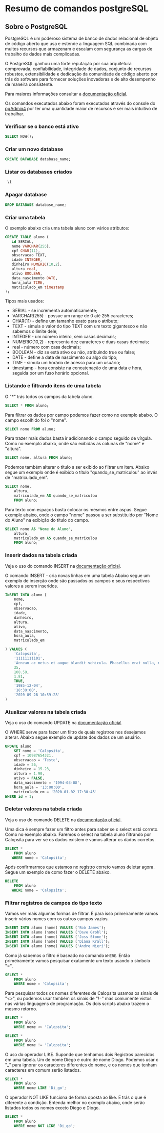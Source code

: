 # Resumo de comandos postgreSQL

## Sobre o PostgreSQL

PostgreSQL é um poderoso sistema de banco de dados relacional de objeto de código aberto que usa e estende a linguagem SQL combinada com muitos recursos que armazenam e escalam com segurança as cargas de trabalho de dados mais complicadas.

O PostgreSQL ganhou uma forte reputação por sua arquitetura comprovada, confiabilidade, integridade de dados, conjunto de recursos robustos, extensibilidade e dedicação da comunidade de código aberto por trás do software para fornecer soluções inovadoras e de alto desempenho de maneira consistente.

Para maiores informações consultar a [documentação oficial](https://www.postgresql.org/docs/).

Os comandos executados abaixo foram executados através do console do [pgAdmin4](https://www.pgadmin.org/) por ter uma quantidade maior de recursos e ser mais intuitivo de trabalhar.

### Verificar se o banco está ativo

```sql
SELECT NOW();
```

### Criar um novo database

```sql
CREATE DATABASE database_name;
```

### Listar os databases criados

```sql
 \l
```

### Apagar database

```sql
DROP DATABASE database_name;
```

### Criar uma tabela

O exemplo abaixo cria uma tabela aluno com vários atributos:

```sql
CREATE TABLE aluno (
   id SERIAL,
   nome VARCHAR(255),
   cpf CHAR(11),
   observacao TEXT,
   idade INTEGER,
   dinheiro NUMERIC(10,2),
   altura real,
   ativo BOOLEAN,
   data_nascimento DATE,
   hora_aula TIME,
   matriculado_em timestamp
);
```

Tipos mais usados:

- SERIAL - se incrementa automaticamente;
- VARCHAR(255) - possue um range de 0 até 255 caracteres;
- CHAR(11) - define um tamanho exato para o atributo;
- TEXT - simula o valor do tipo TEXT com um texto gigantesco e não sabemos o limite dele;
- INTEGER - um número inteiro, sem casas decimais;
- NUMERIC(10,2) - representa dez caracteres e duas casas decimais;
- real - número com casa decimais;
- BOOLEAN - diz se está ativo ou não, atribuindo true ou false;
- DATE - define a data de nascimento ou algo do tipo;
- TIME - simula um horário de acesso para um usuário;
- timestamp - hora consiste na concatenação de uma data e hora, seguida por um fuso horário opcional.

### Listando e filtrando itens de uma tabela

O "*" trás todos os campos da tabela aluno.

```sql
SELECT * FROM aluno;
```

Para filtrar os dados por campo podemos fazer como no exemplo abaixo. O campo escolhido foi o "nome".

```sql
SELECT nome FROM aluno;
```
Para trazer mais dados basta ir adicionando o campo seguido de vírgula. Como no exemplo abaixo, onde são exibidas as colunas de "nome" e "altura".

```sql
SELECT nome, altura	FROM aluno;
```

Podemos também alterar o título a ser exibido ao filtrar um item. Abaixo segue um exemplo onde é exibido o título "quando_se_matriculou" ao invés de "matriculado_em".

```sql
SELECT nome,
	altura,
	matriculado_em AS quando_se_matriculou
	FROM aluno;
```

Para texto com espaços basta colocar os mesmos entre aspas. Segue exemple abaixo, onde o campo "nome" passou a ser substituido por "Nome do Aluno" na exibição do título do campo.

```sql
SELECT nome AS "Nome do Aluno",
	altura,
	matriculado_em AS quando_se_matriculou
	FROM aluno;
```

### Inserir dados na tabela criada

Veja o uso do comando INSERT na [documentação oficial](https://www.postgresql.org/docs/12/sql-insert.html).

O comando INSERT - cria novas linhas em uma tabela
Abaixo segue um exemplo de inserção onde são passados os campos e seus respectivos valores a serem inseridos.

```sql
INSERT INTO aluno (
	nome,
	cpf,
	observacao,
	idade,
	dinheiro,
	altura,
	ativo,
	data_nascimento,
	hora_aula,
	matriculado_em

) VALUES (
	'Calopsita',
	'11111111101',
	'Aenean ac metus et augue blandit vehicula. Phasellus erat nulla, maximus ac turpis sit amet, lobortis viverra est. Etiam efficitur mollis lectus non ullamcorper. Praesent nec lacinia tortor. Ut a elementum arcu. Integer ac enim tellus. In vel purus tortor. Duis non imperdiet lectus. Nam eros erat, cursus a dapibus pretium, consectetur a turpis. Curabitur vel efficitur felis, at condimentum nunc.',
	35,
	100.50,
	1.81,
	TRUE,
	'1985-12-04',
	'18:30:00',
	'2020-09-28 10:59:28'
)
```

### Atualizar valores na tabela criada

Veja o uso do comando UPDATE na [documentação oficial](https://www.postgresql.org/docs/12/sql-update.html).

O WHERE serve para fazer um filtro de quais registros nos desejamos alterar.
Abaixo segue exemplo de update dos dados de um usuário.


```sql
UPDATE aluno
	SET nome = 'Calopsita',
	cpf = 10987654321,
	observacao = 'Teste',
	idade = 26,
	dinheiro = 15.23,
	altura = 1.90,
	ativo = FALSE,
	data_nascimento = '1994-03-08',
	hora_aula = '13:00:00',
	matriculado_em = '2020-01-02 17:30:45'
WHERE id = 1;
```

### Deletar valores na tabela criada

Veja o uso do comando DELETE na [documentação oficial](https://www.postgresql.org/docs/12/sql-delete.html).

Uma dica é sempre fazer um filtro antes para saber se o select está correto. Como no exemplo abaixo. Faremos o select na tabela aluno filtrando por Calopsita para ver se os dados existem e vamos alterar os dados corretos.

```sql
SELECT *
	FROM aluno
   WHERE nome = 'Calopsita';
```

Após confirmarmos que estamos no registro correto vamos deletar agora. Segue um exemplo de como fazer o DELETE abaixo.

```sql
DELETE
	FROM aluno
   WHERE nome = 'Calopsita';
```

### Filtrar registros de campos do tipo texto

Vamos ver mais algumas formas de filtrar. E para isso primeiramente vamos inserir vários nomes com os outros campos vazios.

```sql
INSERT INTO aluno (nome) VALUES ('Bob James');
INSERT INTO aluno (nome) VALUES ('Dave Grohl');
INSERT INTO aluno (nome) VALUES ('Joss Stone');
INSERT INTO aluno (nome) VALUES ('Diana Krall');
INSERT INTO aluno (nome) VALUES ('Andre Nieri');
```

Como já sabemos o filtro é baseado no comando ```WHERE```. Então primeiramente vamos pesquisar exatamente um texto usando o símbolo "=".

```sql
SELECT * 
	FROM aluno
    WHERE nome = 'Calopsita';
```

Para pesquisar todos os nomes diferentes de Calopsita usamos os sinais de "<>", ou podemos usar também os sinais de "!=" mas comumente vistos nas várias linguagens de programação. Os dois scripts abaixo trazem o mesmo retorno.

```sql
SELECT * 
	FROM aluno
    WHERE nome <> 'Calopsita';
```

```sql
SELECT * 
	FROM aluno
    WHERE nome != 'Calopsita';
```

O uso do operador LIKE.
Suponde que tenhamos dois Registros parecidos em uma tabela. Um de nome Diego e outro de nome Diogo.
Podemos usar o "_" para ignorar os caracteres diferentes do nome, e os nomes que tenham caracteres em comum serão listados.

```sql
SELECT * 
	FROM aluno
    WHERE nome LIKE 'Di_go';
```

O operador NOT LIKE funciona de forma oposta ao like. E trás o que é diferente a condição. Entenda melhor no exemplo abaixo, onde serão listados todos os nomes exceto Diego e Diogo.

```sql
SELECT * 
	FROM aluno
    WHERE nome NOT LIKE 'Di_go';
```
